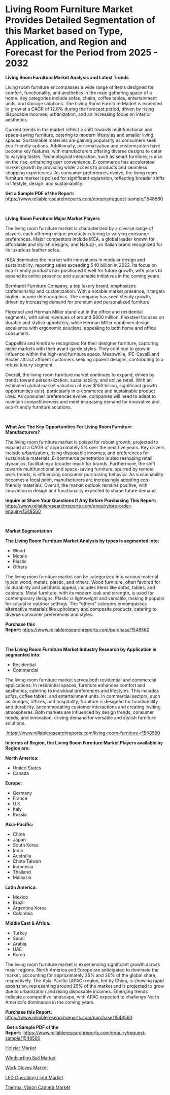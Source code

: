 <p><h1>Living Room Furniture Market Provides Detailed Segmentation of this Market based on Type, Application, and Region and Forecast for the Period from 2025 - 2032</h1></p><p><strong>Living Room Furniture Market Analysis and Latest Trends</strong></p>
<p><p>Living room furniture encompasses a wide range of items designed for comfort, functionality, and aesthetics in the main gathering space of a home. Key categories include sofas, chairs, coffee tables, entertainment units, and storage solutions. The Living Room Furniture Market is expected to grow at a CAGR of 12.8% during the forecast period, driven by rising disposable incomes, urbanization, and an increasing focus on interior aesthetics.</p><p>Current trends in the market reflect a shift towards multifunctional and space-saving furniture, catering to modern lifestyles and smaller living spaces. Sustainable materials are gaining popularity as consumers seek eco-friendly options. Additionally, personalization and customization have become key features, with manufacturers offering diverse designs to cater to varying tastes. Technological integration, such as smart furniture, is also on the rise, enhancing user convenience. E-commerce has accelerated market growth by providing wider access to products and seamless shopping experiences. As consumer preferences evolve, the living room furniture market is poised for significant expansion, reflecting broader shifts in lifestyle, design, and sustainability.</p></p>
<p><strong>Get a Sample PDF of the Report:&nbsp;</strong> <a href="https://www.reliableresearchreports.com/enquiry/request-sample/1548560?utm_campaign=102&utm_medium=2&utm_source=Github&utm_content=ia&utm_term=08022025&utm_id=living-room-furniture">https://www.reliableresearchreports.com/enquiry/request-sample/1548560</a></p>
<p>&nbsp;</p>
<p><strong>Living Room Furniture Major Market Players</strong></p>
<p><p>The living room furniture market is characterized by a diverse range of players, each offering unique products catering to varying consumer preferences. Major competitors include IKEA, a global leader known for affordable and stylish designs, and Natuzzi, an Italian brand recognized for its luxurious leather sofas. </p><p>IKEA dominates the market with innovations in modular design and sustainability, reporting sales exceeding $40 billion in 2022. Its focus on eco-friendly products has positioned it well for future growth, with plans to expand its online presence and sustainable initiatives in the coming years.</p><p>Bernhardt Furniture Company, a top luxury brand, emphasizes craftsmanship and customization. With a notable market presence, it targets higher-income demographics. The company has seen steady growth, driven by increasing demand for premium and personalized furniture.</p><p>Flexsteel and Herman Miller stand out in the office and residential segments, with sales revenues of around $600 million. Flexsteel focuses on durable and stylish upholstery, while Herman Miller combines design excellence with ergonomic solutions, appealing to both home and office consumers.</p><p>Cappellini and Knoll are recognized for their designer furniture, capturing niche markets with their avant-garde styles. They continue to grow in influence within the high-end furniture space. Meanwhile, IPE-Cavalli and Baxter attract affluent customers seeking opulent designs, contributing to a robust luxury segment.</p><p>Overall, the living room furniture market continues to expand, driven by trends toward personalization, sustainability, and online retail. With an estimated global market valuation of over $150 billion, significant growth opportunities exist, particularly in e-commerce and sustainable product lines. As consumer preferences evolve, companies will need to adapt to maintain competitiveness and meet increasing demand for innovative and eco-friendly furniture solutions.</p></p>
<p>&nbsp;</p>
<p><strong>What Are The Key Opportunities For Living Room Furniture Manufacturers?</strong></p>
<p><p>The living room furniture market is poised for robust growth, projected to expand at a CAGR of approximately 5% over the next five years. Key drivers include urbanization, rising disposable incomes, and preferences for sustainable materials. E-commerce penetration is also reshaping retail dynamics, facilitating a broader reach for brands. Furthermore, the shift towards multifunctional and space-saving furniture, spurred by remote work trends, is influencing consumer purchasing behavior. As sustainability becomes a focal point, manufacturers are increasingly adopting eco-friendly materials. Overall, the market outlook remains positive, with innovation in design and functionality expected to shape future demand.</p></p>
<p><strong>Inquire or Share Your Questions If Any Before Purchasing This Report:</strong> <a href="https://www.reliableresearchreports.com/enquiry/pre-order-enquiry/1548560?utm_campaign=102&utm_medium=2&utm_source=Github&utm_content=ia&utm_term=08022025&utm_id=living-room-furniture">https://www.reliableresearchreports.com/enquiry/pre-order-enquiry/1548560</a></p>
<p>&nbsp;</p>
<p><strong>Market Segmentation</strong></p>
<p><strong>The Living Room Furniture Market Analysis by types is segmented into:</strong></p>
<p><ul><li>Wood</li><li>Metals</li><li>Plastic</li><li>Others</li></ul></p>
<p><p>The living room furniture market can be categorized into various material types: wood, metals, plastic, and others. Wood furniture, often favored for its durability and aesthetic appeal, includes items like sofas, tables, and cabinets. Metal furniture, with its modern look and strength, is used for contemporary designs. Plastic is lightweight and versatile, making it popular for casual or outdoor settings. The "others" category encompasses alternative materials like upholstery and composite products, catering to diverse consumer preferences and styles.</p></p>
<p><strong>Purchase this Report:&nbsp;</strong><a href="https://www.reliableresearchreports.com/purchase/1548560?utm_campaign=102&utm_medium=2&utm_source=Github&utm_content=ia&utm_term=08022025&utm_id=living-room-furniture">https://www.reliableresearchreports.com/purchase/1548560</a></p>
<p>&nbsp;</p>
<p><strong>The Living Room Furniture Market Industry Research by Application is segmented into:</strong></p>
<p><ul><li>Residential</li><li>Commercial</li></ul></p>
<p><p>The living room furniture market serves both residential and commercial applications. In residential spaces, furniture enhances comfort and aesthetics, catering to individual preferences and lifestyles. This includes sofas, coffee tables, and entertainment units. In commercial sectors, such as lounges, offices, and hospitality, furniture is designed for functionality and durability, accommodating customer interactions and creating inviting atmospheres. Both markets are influenced by design trends, consumer needs, and innovation, driving demand for versatile and stylish furniture solutions.</p></p>
<p><a href="https://www.reliableresearchreports.com/living-room-furniture-r1548560?utm_campaign=102&utm_medium=2&utm_source=Github&utm_content=ia&utm_term=08022025&utm_id=living-room-furniture">&nbsp;https://www.reliableresearchreports.com/living-room-furniture-r1548560</a></p>
<p><strong>In terms of Region, the Living Room Furniture Market Players available by Region are:</strong></p>
<p>
    <p> <strong> North America: </strong>
        <ul>
            <li>United States</li>
            <li>Canada</li>
        </ul>
        </p> 
    <p> <strong> Europe: </strong>
        <ul>
            <li>Germany</li>
            <li>France</li>
            <li>U.K.</li>
            <li>Italy</li>
            <li>Russia</li>
        </ul>
        </p> 
    <p> <strong> Asia-Pacific: </strong>
        <ul>
            <li>China</li>
            <li>Japan</li>
            <li>South Korea</li>
            <li>India</li>
            <li>Australia</li>
            <li>China Taiwan</li>
            <li>Indonesia</li>
            <li>Thailand</li>
            <li>Malaysia</li>
        </ul>
        </p> 
    <p> <strong> Latin America: </strong>
        <ul>
            <li>Mexico</li>
            <li>Brazil</li>
            <li>Argentina Korea</li>
            <li>Colombia</li>
        </ul>
        </p> 
    <p> <strong> Middle East & Africa: </strong>
        <ul>
            <li>Turkey</li>
            <li>Saudi</li>
            <li>Arabia</li>
            <li>UAE</li>
            <li>Korea</li>
        </ul>
    </p>
    </p>
<p><p>The living room furniture market is experiencing significant growth across major regions. North America and Europe are anticipated to dominate the market, accounting for approximately 35% and 30% of the global share, respectively. The Asia-Pacific (APAC) region, led by China, is showing rapid expansion, representing around 25% of the market and is projected to grow due to urbanization and rising disposable incomes. Emerging trends indicate a competitive landscape, with APAC expected to challenge North America's dominance in the coming years.</p></p>
<p><strong>Purchase this Report: </strong><a href="https://www.reliableresearchreports.com/purchase/1548560?utm_campaign=102&utm_medium=2&utm_source=Github&utm_content=ia&utm_term=08022025&utm_id=living-room-furniture">https://www.reliableresearchreports.com/purchase/1548560</a></p>
<p>&nbsp;<strong>Get a Sample PDF of the Report:&nbsp;&nbsp;</strong><a href="https://www.reliableresearchreports.com/enquiry/request-sample/1548560?utm_campaign=102&utm_medium=2&utm_source=Github&utm_content=ia&utm_term=08022025&utm_id=living-room-furniture">https://www.reliableresearchreports.com/enquiry/request-sample/1548560</a></p>
<p><strong></strong></p>
<p><p><a href="https://github.com/gethunsides/Market-Research-Report-List-1/blob/main/holster-market.md?utm_campaign=102&utm_medium=2&utm_source=Github&utm_content=ia&utm_term=08022025&utm_id=living-room-furniture">Holster Market</a></p><p><a href="https://github.com/borgomornar/Market-Research-Report-List-1/blob/main/windsurfing-sail-market.md?utm_campaign=102&utm_medium=2&utm_source=Github&utm_content=ia&utm_term=08022025&utm_id=living-room-furniture">Windsurfing Sail Market</a></p><p><a href="https://github.com/dbichayison/Market-Research-Report-List-1/blob/main/work-gloves-market.md?utm_campaign=102&utm_medium=2&utm_source=Github&utm_content=ia&utm_term=08022025&utm_id=living-room-furniture">Work Gloves Market</a></p><p><a href="https://github.com/tumacaakesha78/Market-Research-Report-List-1/blob/main/led-operating-light-market.md?utm_campaign=102&utm_medium=2&utm_source=Github&utm_content=ia&utm_term=08022025&utm_id=living-room-furniture">LED Operating Light Market</a></p><p><a href="https://github.com/simurmarzoa/Market-Research-Report-List-1/blob/main/thermal-vision-camera-market.md?utm_campaign=102&utm_medium=2&utm_source=Github&utm_content=ia&utm_term=08022025&utm_id=living-room-furniture">Thermal Vision Camera Market</a></p></p>